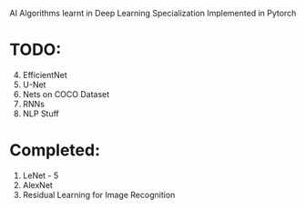 AI Algorithms learnt in Deep Learning Specialization Implemented in Pytorch


# TODO: 

4. EfficientNet
6. U-Net
7. Nets on COCO Dataset
8. RNNs
9. NLP Stuff

# Completed:

1. LeNet - 5
2. AlexNet
3. Residual Learning for Image Recognition